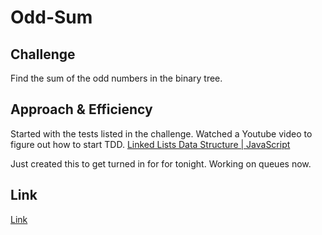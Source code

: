 # Odd-Sum

## Challenge

Find the sum of the odd numbers in the binary tree.

## Approach & Efficiency

Started with the tests listed in the challenge. Watched a Youtube video to figure out how to start TDD. [Linked Lists Data Structure | JavaScript](https://www.youtube.com/watch?v=ZBdE8DElQQU)

Just created this to get turned in for for tonight. Working on queues now.

## Link

[Link](https://github.com/vbchomp/data-structures-and-algorithms/tree/main/javascript/binary_tree/README-tree-odd-sum.md)
